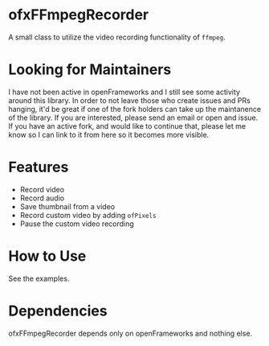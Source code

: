 # ofxFFmpegRecorder

A small class to utilize the video recording functionality of `ffmpeg`.

# Looking for Maintainers

I have not been active in openFrameworks and I still see some activity around this library. In order to not leave those who create issues and PRs hanging, it'd be great if one of the fork holders can take up the maintanence of the library. If you are interested, please send an email or open and issue. If you have an active fork, and would like to continue that, please let me know so I can link to it from here so it becomes more visible.

# Features

- Record video
- Record audio
- Save thumbnail from a video
- Record custom video by adding `ofPixels`
- Pause the custom video recording

# How to Use

See the examples.

# Dependencies

ofxFFmpegRecorder depends only on openFrameworks and nothing else.
